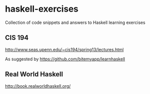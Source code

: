 # haskell-exercises
Collection of code snippets and answers to Haskell learning exercises

## CIS 194
http://www.seas.upenn.edu/~cis194/spring13/lectures.html

As suggested by https://github.com/bitemyapp/learnhaskell

## Real World Haskell
http://book.realworldhaskell.org/
